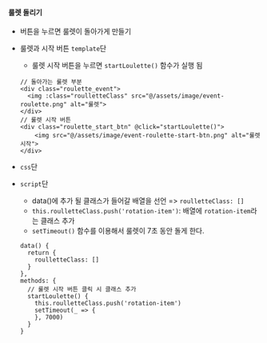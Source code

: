 #### 룰렛 돌리기
+ 버튼을 누르면 룰렛이 돌아가게 만들기
+ 룰렛과 시작 버튼 `template`단
  + 룰렛 시작 버튼을 누르면 `startLoulette()` 함수가 실행 됨
  ```node
  // 돌아가는 룰렛 부분
  <div class="roulette_event">
    <img :class="roulletteClass" src="@/assets/image/event-roulette.png" alt="룰렛">
  </div>
  // 룰렛 시작 버튼
  <div class="roulette_start_btn" @click="startLoulette()">
      <img src="@/assets/image/event-roulette-start-btn.png" alt="룰렛 시작">
  </div>
  ```
+ `css`단

+ `script`단
  + data()에 추가 될 클래스가 들어갈 배열을 선언 => `roulletteClass: []`
  + `this.roulletteClass.push('rotation-item')`: 배열에 `rotation-item`라는 클래스 추가
  + `setTimeout()` 함수를 이용해서 룰렛이 7초 동안 돌게 한다.
  ```node
  data() {
    return {
      roulletteClass: []
    }
  },
  methods: {
    // 룰렛 시작 버튼 클릭 시 클래스 추가
    startLoulette() {
      this.roulletteClass.push('rotation-item')
      setTimeout(_ => {
      }, 7000)
    }
  }
  ```
